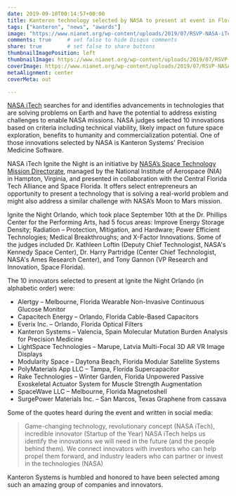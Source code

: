 ```yaml
---
date: 2019-09-10T00:14:57+00:00
title: Kanteron technology selected by NASA to present at event in Florida
tags: ["kanteron", "news", "awards"]
image: "https://www.nianet.org/wp-content/uploads/2019/07/RSVP-NASA-iTech-Ignite-the-Night-Orlando-compressed.jpg"
comments: true     # set false to hide Disqus comments  
share: true        # set false to share buttons
thumbnailImagePosition: left
thumbnailImage: https://www.nianet.org/wp-content/uploads/2019/07/RSVP-NASA-iTech-Ignite-the-Night-Orlando-compressed.jpg
coverImage: https://www.nianet.org/wp-content/uploads/2019/07/RSVP-NASA-iTech-Ignite-the-Night-Orlando-compressed.jpg
metaAlignment: center
coverMeta: out

---
```


[NASA iTech](https://www.nasaitech.com) searches for and identifies advancements in technologies that are solving problems on Earth and have the potential to address existing challenges to enable NASA missions. NASA judges selected 10 innovations based on criteria including technical viability, likely impact on future space exploration, benefits to humanity and commercialization potential. One of those innovations selected by NASA is Kanteron Systems' Precision Medicine Software.

<!--more-->

NASA iTech Ignite the Night is an initiative by [NASA’s Space Technology Mission Directorate](https://www.nasa.gov/directorates/spacetech/home), managed by the National Institute of Aerospace (NIA) in Hampton, Virginia, and presented in collaboration with the Central Florida Tech Alliance and Space Florida. It offers select entrepreneurs an opportunity to present a technology that is solving a real-world problem and might also address a similar challenge with NASA’s Moon to Mars mission.

Ignite the Night Orlando, which took place September 10th at the Dr. Phillips Center for the Performing Arts, had 5 focus areas: Improve Energy Storage Density; Radiation – Protection, Mitigation, and Hardware; Power Efficient Technologies; Medical Breakthroughs; and X-Factor Innovations. Some of the judges included Dr. Kathleen Loftin (Deputy Chief Technologist, NASA's Kennedy Space Center), Dr. Harry Partridge (Center Chief Technologist, NASA's Ames Research Center), and Tony Gannon (VP Research and Innovation, Space Florida).

The 10 innovators selected to present at Ignite the Night Orlando (in alphabetic order) were:

* Alertgy – Melbourne, Florida
Wearable Non-Invasive Continuous Glucose Monitor
* Capacitech Energy – Orlando, Florida
Cable-Based Capacitors
* Everix Inc. – Orlando, Florida
Optical Filters
* Kanteron Systems – Valencia, Spain
Molecular Mutation Burden Analysis for Precision Medicine
* LightSpace Technologies – Marupe, Latvia
Multi-Focal 3D AR VR Image Displays
* Modularity Space – Daytona Beach, Florida
Modular Satellite Systems
* PolyMaterials App LLC – Tampa, Florida
Supercapacitor
* Rake Technologies – Winter Garden, Florida
Unpowered Passive Exoskeletal Actuator System for Muscle Strength Augmentation
* SpaceWave LLC – Melbourne, Florida
Magnetoshell
* SurgePower Materials Inc. – San Marcos, Texas
Graphene from cassava

Some of the quotes heard during the event and written in social media:
> Game-changing technology, revolutionary concept (NASA iTech), incredible innovator (Startup of the Year)
> NASA iTech helps us identify the innovations we will need in the future (and the people behind them). We connect innovators with investors who can help propel them forward, and industry leaders who can partner or invest in the technologies (NASA)

Kanteron Systems is humbled and honored to have been selected among such an amazing group of companies and innovators.

<script src="https://cdn.jsdelivr.net/npm/publicalbum@latest/embed-ui.min.js" async></script>
<div class="pa-gallery-player-widget" style="width:100%; height:480px; display:none;"
  data-link="https://photos.app.goo.gl/X6WSHZQhKrtN9fd19"
  data-title="10 new photos by Jorge Cortell">
  <object data="https://lh3.googleusercontent.com/byvXelT-R1la1naNkEnKEPyatA3GtPw_67I3RqijWq_fj1dL4G-ff9cOVc41BWdiEB-47-ucPlBUKa1zoPnaVhb0Z9kLnCkUYLDM07L3xAMjCnazd2CA2MDBqKZZpYR10m3L8j-wwl0=w1920-h1080"></object>
  <object data="https://lh3.googleusercontent.com/p_eJQ1oHFwy6KutRxYQKXg0eHrk0GQbiqfUWbn2l23RIYBFAhpLw-EC-xwnsFpR8qPhFavgMNRSiluRSdJ7pnAZzLslbgeUddaBVUNeUh7QJtY-W-0F7_rjeR3TcGQDPx-rejbL2ONU=w1920-h1080"></object>
  <object data="https://lh3.googleusercontent.com/Np5WW-JZkgeD5sOjKfuat3PrUh8BJwXTWPS1hLrtbEU1Er1LCf9DuysuE4IAFTCtMIYKmJwKAhM8Mchh3Res5aXt955KDJcYVcT8EwXomk_WDTBTblKBRGiZXby4PFtatHBhOXdE56M=w1920-h1080"></object>
  <object data="https://lh3.googleusercontent.com/gdlGPaqDPKEy9DqK7QrFRcmSeidG85epLbfI6gUvbIy84x5kVHPwlhlWckVttexlIkgtfT5WqoiUtBLPWadnLwjWklH8kltbIfLZP7yKJIDtA-LfyQAhGVOG6HmUGIKHsKnix0bJDBk=w1920-h1080"></object>
  <object data="https://lh3.googleusercontent.com/His48CZ70JElIzvwndiq4vqUajjHTUNEjfE6Lubu_gE_f6nupsfuYtrpxI6GbbJzk52AAzHcd13SuPGX2WlZlXoTFHNnuWeuRz4qQ-Nj8VplyfawPHZFjD-MlsjPKS_3iWKzp-J_jT0=w1920-h1080"></object>
  <object data="https://lh3.googleusercontent.com/C7H-P_nEOBaM_gI-3gxvNbGQxpKlTnIetCJIr8ICgRVP40aOrMptJkzvA2N0quTUTs46uZO8M-Gmp4Df4ipSttcmnJ46tFEEY0FkugD7jjTETGIvRF6f-MD4R7tlnVu1X8lB4H-BdvA=w1920-h1080"></object>
  <object data="https://lh3.googleusercontent.com/ZWDuVQA8ML8_Fc0IFCUEwFbmTW6EvynI0wbBZ5BoTz65DwNyb1XsE834cP6yH8ntsbc3Pj8h_sYPI5D82antOE6xzNioTDVs_7IsZZ0JODJsmdydPiA7v32XnSel3J4zlaXn_X6872s=w1920-h1080"></object>
  <object data="https://lh3.googleusercontent.com/v7Jl7FwMt3fvpZR0L2mJZcvoGVhoy20fwrj6BpEcf5wsEL6bAEJhVZCA7-wEBndtf-4_wvGRi58CUGrTKA53YPdHIFF7y6qQPt2WFkLhSAUSgU8wXzDVqbat7NmPWN5HOg4yRxbRhbk=w1920-h1080"></object>
  <object data="https://lh3.googleusercontent.com/bdVJ44w_G5MmE3Wd5XDyaxxWGRUeb0IWz2XppvqEVUns8AWp6Xmn-6PDo--ntQD9yQ4gRfAnNLbDlq3zMppYuJ0yJSprSLjAoK4vng9BEbzjJEVk5HzX_sgWw25OZFnImvBR3NOHm8Y=w1920-h1080"></object>
  <object data="https://lh3.googleusercontent.com/BvRMAuEPz2DB8rxZZ3dvaY_h0RRm7ZTH2hF96R055NDFOXaDD4TKWOJG1zS89TZ0nlBkOfTSSeq9nqCYTrR-sbY7VyF-5ZjXG8v8jkszGoJxcSy7I-Uf2jT1lI79xZp4lRr_51QIo9w=w1920-h1080"></object>
</div>
